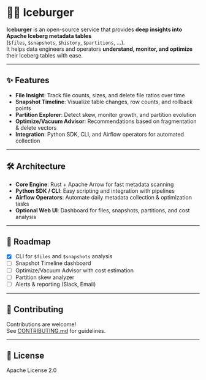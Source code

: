 # 🧊🍔 Iceburger

**Iceburger** is an open-source service that provides **deep insights into Apache Iceberg metadata tables**  
(`$files`, `$snapshots`, `$history`, `$partitions`, …).  
It helps data engineers and operators **understand, monitor, and optimize** their Iceberg tables with ease.  

---

## ✨ Features
- **File Insight**: Track file counts, sizes, and delete file ratios over time  
- **Snapshot Timeline**: Visualize table changes, row counts, and rollback points  
- **Partition Explorer**: Detect skew, monitor growth, and partition evolution  
- **Optimize/Vacuum Advisor**: Recommendations based on fragmentation & delete vectors  
- **Integration**: Python SDK, CLI, and Airflow operators for automated collection  

---

## 🛠 Architecture
- **Core Engine**: Rust + Apache Arrow for fast metadata scanning  
- **Python SDK / CLI**: Easy scripting and integration with pipelines  
- **Airflow Operators**: Automate daily metadata collection & optimization tasks  
- **Optional Web UI**: Dashboard for files, snapshots, partitions, and cost analysis  

---

## 🚀 Roadmap
- [x] CLI for `$files` and `$snapshots` analysis  
- [ ] Snapshot Timeline dashboard  
- [ ] Optimize/Vacuum Advisor with cost estimation  
- [ ] Partition skew analyzer  
- [ ] Alerts & reporting (Slack, Email)  

---

## 🤝 Contributing
Contributions are welcome!  
See [CONTRIBUTING.md](CONTRIBUTING.md) for guidelines.  

---

## 📜 License
Apache License 2.0  
